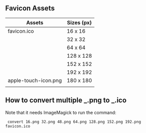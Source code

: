 ## Favicon Assets

| Assets               | Sizes (px) |
| -------------------- | ---------- |
| favicon.ico          | 16 x 16    |
|                      | 32 x 32    |
|                      | 64 x 64    |
|                      | 128 x 128  |
|                      | 152 x 152  |
|                      | 192 x 192  |
| apple-touch-icon.png | 180 x 180  |
|                      |            |

## How to convert multiple _.png to _.ico

Note that it needs ImageMagick to run the command:

<code> convert 16.png 32.png 48.png 64.png 128.png 152.png 192.png favicon.ico </code>
